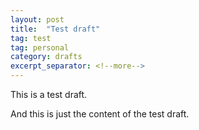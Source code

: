 ```yaml
---
layout: post
title:  "Test draft"
tag: test
tag: personal
category: drafts
excerpt_separator: <!--more-->
---
```


This is a test draft.

<!--more-->

And this is just the content of the test draft.